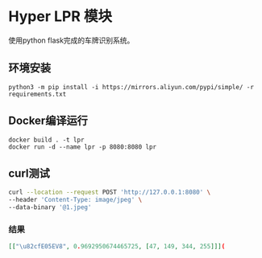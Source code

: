 # Hyper LPR 模块

使用python flask完成的车牌识别系统。

## 环境安装
```
python3 -m pip install -i https://mirrors.aliyun.com/pypi/simple/ -r requirements.txt
```

## Docker编译运行
```
docker build . -t lpr
docker run -d --name lpr -p 8080:8080 lpr
```

## curl测试
```bash
curl --location --request POST 'http://127.0.0.1:8080' \
--header 'Content-Type: image/jpeg' \
--data-binary '@1.jpeg'
```

### 结果
```json
[["\u82cfE05EV8", 0.9692950674465725, [47, 149, 344, 255]]](
```
